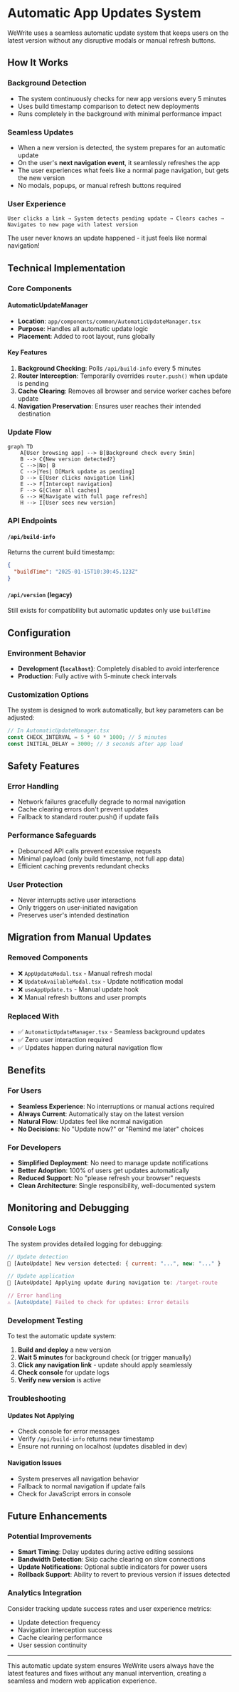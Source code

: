 # Automatic App Updates System

WeWrite uses a seamless automatic update system that keeps users on the latest version without any disruptive modals or manual refresh buttons.

## How It Works

### Background Detection
- The system continuously checks for new app versions every 5 minutes
- Uses build timestamp comparison to detect new deployments
- Runs completely in the background with minimal performance impact

### Seamless Updates
- When a new version is detected, the system prepares for an automatic update
- On the user's **next navigation event**, it seamlessly refreshes the app
- The user experiences what feels like a normal page navigation, but gets the new version
- No modals, popups, or manual refresh buttons required

### User Experience
```
User clicks a link → System detects pending update → Clears caches → Navigates to new page with latest version
```

The user never knows an update happened - it just feels like normal navigation!

## Technical Implementation

### Core Components

#### AutomaticUpdateManager
- **Location**: `app/components/common/AutomaticUpdateManager.tsx`
- **Purpose**: Handles all automatic update logic
- **Placement**: Added to root layout, runs globally

#### Key Features
1. **Background Checking**: Polls `/api/build-info` every 5 minutes
2. **Router Interception**: Temporarily overrides `router.push()` when update is pending
3. **Cache Clearing**: Removes all browser and service worker caches before update
4. **Navigation Preservation**: Ensures user reaches their intended destination

### Update Flow

```mermaid
graph TD
    A[User browsing app] --> B[Background check every 5min]
    B --> C{New version detected?}
    C -->|No| B
    C -->|Yes| D[Mark update as pending]
    D --> E[User clicks navigation link]
    E --> F[Intercept navigation]
    F --> G[Clear all caches]
    G --> H[Navigate with full page refresh]
    H --> I[User sees new version]
```

### API Endpoints

#### `/api/build-info`
Returns the current build timestamp:
```json
{
  "buildTime": "2025-01-15T10:30:45.123Z"
}
```

#### `/api/version` (legacy)
Still exists for compatibility but automatic updates only use `buildTime`

## Configuration

### Environment Behavior
- **Development (`localhost`)**: Completely disabled to avoid interference
- **Production**: Fully active with 5-minute check intervals

### Customization Options
The system is designed to work automatically, but key parameters can be adjusted:

```typescript
// In AutomaticUpdateManager.tsx
const CHECK_INTERVAL = 5 * 60 * 1000; // 5 minutes
const INITIAL_DELAY = 3000; // 3 seconds after app load
```

## Safety Features

### Error Handling
- Network failures gracefully degrade to normal navigation
- Cache clearing errors don't prevent updates
- Fallback to standard router.push() if update fails

### Performance Safeguards
- Debounced API calls prevent excessive requests
- Minimal payload (only build timestamp, not full app data)
- Efficient caching prevents redundant checks

### User Protection
- Never interrupts active user interactions
- Only triggers on user-initiated navigation
- Preserves user's intended destination

## Migration from Manual Updates

### Removed Components
- ❌ `AppUpdateModal.tsx` - Manual refresh modal
- ❌ `UpdateAvailableModal.tsx` - Update notification modal
- ❌ `useAppUpdate.ts` - Manual update hook
- ❌ Manual refresh buttons and user prompts

### Replaced With
- ✅ `AutomaticUpdateManager.tsx` - Seamless background updates
- ✅ Zero user interaction required
- ✅ Updates happen during natural navigation flow

## Benefits

### For Users
- **Seamless Experience**: No interruptions or manual actions required
- **Always Current**: Automatically stay on the latest version
- **Natural Flow**: Updates feel like normal navigation
- **No Decisions**: No "Update now?" or "Remind me later" choices

### For Developers
- **Simplified Deployment**: No need to manage update notifications
- **Better Adoption**: 100% of users get updates automatically
- **Reduced Support**: No "please refresh your browser" requests
- **Clean Architecture**: Single responsibility, well-documented system

## Monitoring and Debugging

### Console Logs
The system provides detailed logging for debugging:

```javascript
// Update detection
🔄 [AutoUpdate] New version detected: { current: "...", new: "..." }

// Update application
🚀 [AutoUpdate] Applying update during navigation to: /target-route

// Error handling
⚠️ [AutoUpdate] Failed to check for updates: Error details
```

### Development Testing
To test the automatic update system:

1. **Build and deploy** a new version
2. **Wait 5 minutes** for background check (or trigger manually)
3. **Click any navigation link** - update should apply seamlessly
4. **Check console** for update logs
5. **Verify new version** is active

### Troubleshooting

#### Updates Not Applying
- Check console for error messages
- Verify `/api/build-info` returns new timestamp
- Ensure not running on localhost (updates disabled in dev)

#### Navigation Issues
- System preserves all navigation behavior
- Fallback to normal navigation if update fails
- Check for JavaScript errors in console

## Future Enhancements

### Potential Improvements
- **Smart Timing**: Delay updates during active editing sessions
- **Bandwidth Detection**: Skip cache clearing on slow connections
- **Update Notifications**: Optional subtle indicators for power users
- **Rollback Support**: Ability to revert to previous version if issues detected

### Analytics Integration
Consider tracking update success rates and user experience metrics:
- Update detection frequency
- Navigation interception success
- Cache clearing performance
- User session continuity

---

This automatic update system ensures WeWrite users always have the latest features and fixes without any manual intervention, creating a seamless and modern web application experience.
